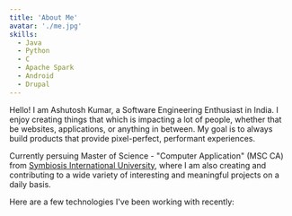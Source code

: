 ```yaml
---
title: 'About Me'
avatar: './me.jpg'
skills:
  - Java
  - Python
  - C
  - Apache Spark
  - Android
  - Drupal
---
```


Hello! I am Ashutosh Kumar, a Software Engineering Enthusiast in India.
I enjoy creating things that which is impacting a lot of people, whether that be websites, applications, or anything in between. My goal is to always build products that provide pixel-perfect, performant experiences.

Currently persuing Master of Science - "Computer Application" (MSC CA) from [Symbiosis International University](https://www.siu.edu.in/), where I am also creating and contributing to a wide variety of interesting and meaningful projects on a daily basis.

Here are a few technologies I've been working with recently:
